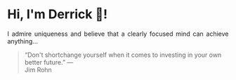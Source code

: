 # Hi, I'm Derrick 👋!
<p align="justify">I admire uniqueness and believe that a clearly focused mind can achieve anything...</p> 
<!-- #quote-start -->
<blockquote>&ldquo;Don't shortchange yourself when it comes to investing in your own better future.&rdquo; &mdash; <footer>Jim Rohn</footer></blockquote>
<!-- #quote-end -->
